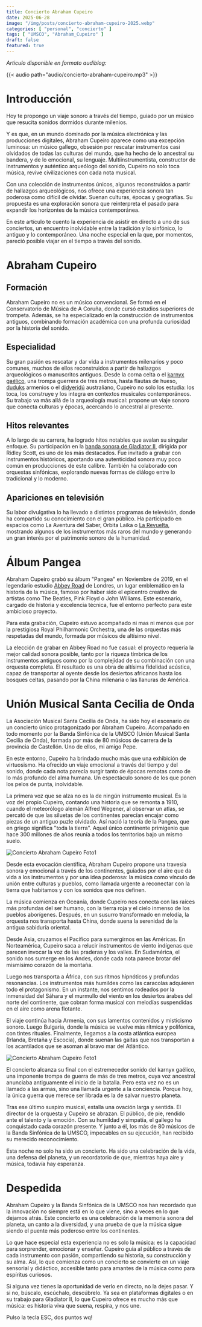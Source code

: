 ```yaml
---
title: Concierto Abraham Cupeiro
date: 2025-06-28
image: "/img/posts/concierto-abraham-cupeiro-2025.webp"
categories: [ "personal", "concierto" ]
tags: [ "UMSCO", "Abraham_Cupeiro" ]
draft: false
featured: true
---
```


*Articulo disponible en formato audiblog:*

{{< audio path="audio/concierto-abraham-cupeiro.mp3" >}}

# Introducción

Hoy te propongo un viaje sonoro a través del tiempo, guiado por un músico que resucita sonidos dormidos durante milenios.

Y es que, en un mundo dominado por la música electrónica y las producciones digitales, Abraham Cupeiro aparece como una excepción luminosa: un músico gallego, obsesión por rescatar instrumentos casi olvidados de todas las culturas del mundo, que ha hecho de lo ancestral su bandera, y de lo emocional, su lenguaje. Multiinstrumentista, constructor de instrumentos y auténtico arqueólogo del sonido, Cupeiro no solo toca música, revive civilizaciones con cada nota musical.

Con una colección de instrumentos únicos, algunos reconstruidos a partir de hallazgos arqueológicos, nos ofrece una experiencia sonora tan poderosa como difícil de olvidar. Suenan culturas, épocas y geografías. Su propuesta es una exploración sonora que reinterpreta el pasado para expandir los horizontes de la música contemporánea.

En este artículo te cuento la experiencia de asistir en directo a uno de sus conciertos, un encuentro inolvidable entre la tradición y lo sinfónico, lo antiguo y lo contemporáneo. Una noche especial en la que, por momentos, pareció posible viajar en el tiempo a través del sonido.

# Abraham Cupeiro

## Formación

Abraham Cupeiro no es un músico convencional. Se formó en el Conservatorio de Música de A Coruña, donde cursó estudios superiores de trompeta. Además, se ha especializado en la construcción de instrumentos antiguos, combinando formación académica con una profunda curiosidad por la historia del sonido.

## Especialidad

Su gran pasión es rescatar y dar vida a instrumentos milenarios y poco comunes, muchos de ellos reconstruidos a partir de hallazgos arqueológicos o manuscritos antiguos. Desde la corna celta o el [karnyx gaélico](https://en.wikipedia.org/wiki/Carnyx), una trompa guerrera de tres metros, hasta flautas de hueso, [duduks](https://en.wikipedia.org/wiki/Duduk) armenios o el [didyeridú](https://es.wikipedia.org/wiki/Didyerid%C3%BA) australiano, Cupeiro no solo los estudia: los toca, los construye y los integra en contextos musicales contemporáneos. Su trabajo va más allá de la arqueología musical: propone un viaje sonoro que conecta culturas y épocas, acercando lo ancestral al presente.

## Hitos relevantes

A lo largo de su carrera, ha logrado hitos notables que avalan su singular enfoque. Su participación en la [banda sonora de Gladiator II](https://www.youtube.com/watch?v=K3a7b3inMKc), dirigida por Ridley Scott, es uno de los más destacados. Fue invitado a grabar con instrumentos históricos, aportando una autenticidad sonora muy poco común en producciones de este calibre. También ha colaborado con orquestas sinfónicas, explorando nuevas formas de diálogo entre lo tradicional y lo moderno.

## Apariciones en televisión

Su labor divulgativa lo ha llevado a distintos programas de televisión, donde ha compartido su conocimiento con el gran público. Ha participado en espacios como La Aventura del Saber, Órbita Laika o [La Revuelta](https://www.youtube.com/watch?v=PWF9XDMqRcY), mostrando algunos de los instrumentos más raros del mundo y generando un gran interés por el patrimonio sonoro de la humanidad.

# Álbum Pangea

Abraham Cupeiro grabó su álbum "Pangea" en Noviembre de 2019, en el legendario estudio [Abbey Road](https://en.wikipedia.org/wiki/Abbey_Road) de Londres, un lugar emblemático en la historia de la música, famoso por haber sido el epicentro creativo de artistas como The Beatles, Pink Floyd o John Williams. Este escenario, cargado de historia y excelencia técnica, fue el entorno perfecto para este ambicioso proyecto.

Para esta grabación, Cupeiro estuvo acompañado ni mas ni menos que por la prestigiosa Royal Philharmonic Orchestra, una de las orquestas más respetadas del mundo, formada por músicos de altísimo nivel.

La elección de grabar en Abbey Road no fue casual: el proyecto requería la mejor calidad sonora posible, tanto por la riqueza tímbrica de los instrumentos antiguos como por la complejidad de su combinación con una orquesta completa. El resultado es una obra de altísima fidelidad acústica, capaz de transportar al oyente desde los desiertos africanos hasta los bosques celtas, pasando por la China milenaria o las llanuras de América.

# Unión Musical Santa Cecilia de Onda

La Asociación Musical Santa Cecilia de Onda, ha sido hoy el escenario de un concierto único protagonizado por Abraham Cupeiro. Acompañado en todo momento por la Banda Sinfónica de la UMSCO (Unión Musical Santa Cecilia de Onda), formada por más de 80 músicos de carrera de la provincia de Castellón. Uno de ellos, mi amigo Pepe.

En este entorno, Cupeiro ha brindado mucho más que una exhibición de virtuosismo. Ha ofrecido un viaje emocional a través del tiempo y del sonido, donde cada nota parecía surgir tanto de épocas remotas como de lo más profundo del alma humana. Un espectáculo sonoro de los que ponen los pelos de punta, inolvidable.

La primera voz que se alza no es la de ningún instrumento musical. Es la voz del propio Cupeiro, contando una historia que se remonta a 1910, cuando el meteorólogo alemán Alfred Wegener, al observar un atlas, se percató de que las siluetas de los continentes parecían encajar como piezas de un antiguo puzle olvidado. Así nació la teoría de la Pangea, que en griego significa "toda la tierra". Aquel único continente primigenio que hace 300 millones de años reunía a todos los territorios bajo un mismo suelo.

![Concierto Abraham Cupeiro Foto1](/img/concierto-abraham-cupeiro-foto1.webp)

Desde esta evocación científica, Abraham Cupeiro propone una travesía sonora y emocional a través de los continentes, guiados por el aire que da vida a los instrumentos y por una idea poderosa: la música como vínculo de unión entre culturas y pueblos, como llamada urgente a reconectar con la tierra que habitamos y con los sonidos que nos definen.

La música comienza en Oceanía, donde Cupeiro nos conecta con las raíces más profundas del ser humano, con la tierra roja y el cielo inmenso de los pueblos aborígenes. Después, en un susurro transformado en melodía, la orquesta nos transporta hasta China, donde suena la serenidad de la antigua sabiduría oriental.

Desde Asia, cruzamos el Pacífico para sumergirnos en las Américas. En Norteamérica, Cupeiro saca a relucir instrumentos de viento indígenas que parecen invocar la voz de las praderas y los valles. En Sudamérica, el sonido nos sumerge en los Andes, donde cada nota parece brotar del mismísimo corazón de la montaña.

Luego nos transporta a África, con sus ritmos hipnóticos y profundas resonancias. Los instrumentos más humildes como las caracolas adquieren todo el protagonismo. En un instante, nos sentimos rodeados por la inmensidad del Sáhara y el murmullo del viento en los desiertos árabes del norte del continente, que cobran forma musical con melodías suspendidas en el aire como arena flotante.

El viaje continúa hacia Armenia, con sus lamentos contenidos y misticismo sonoro. Luego Bulgaria, donde la música se vuelve más rítmica y polifónica, con tintes rituales. Finalmente, llegamos a la costa atlántica europea (Irlanda, Bretaña y Escocia), donde suenan las gaitas que nos transportan a los acantilados que se asoman al bravo mar del Atlántico.

![Concierto Abraham Cupeiro Foto1](/img/concierto-abraham-cupeiro-foto2.webp)

El concierto alcanza su final con el estremecedor sonido del karnyx gaélico, una imponente trompa de guerra de más de tres metros, cuya voz ancestral anunciaba antiguamente el inicio de la batalla. Pero esta vez no es un llamado a las armas, sino una llamada urgente a la conciencia. Porque hoy, la única guerra que merece ser librada es la de salvar nuestro planeta.

Tras ese último suspiro musical, estalla una ovación larga y sentida. El director de la orquesta y Cupeiro se abrazan. El público, de pie, rendido ante el talento y la emoción. Con su humildad y simpatía, el gallego ha conquistado cada corazón presente. Y junto a él, los más de 80 músicos de la Banda Sinfónica de la UMSCO, impecables en su ejecución, han recibido su merecido reconocimiento.

Esta noche no solo ha sido un concierto. Ha sido una celebración de la vida, una defensa del planeta, y un recordatorio de que, mientras haya aire y música, todavía hay esperanza.

# Despedida

Abraham Cupeiro y la Banda Sinfónica de la UMSCO nos han recordado que la innovación no siempre está en lo que viene, sino a veces en lo que dejamos atrás. Este concierto es una celebración de la memoria sonora del planeta, un canto a la diversidad, y una prueba de que la música sigue siendo el puente más poderoso entre los continentes.

Lo que hace especial esta experiencia no es solo la música: es la capacidad para sorprender, emocionar y enseñar. Cupeiro guía al público a través de cada instrumento con pasión, compartiendo su historia, su construcción y su alma. Así, lo que comienza como un concierto se convierte en un viaje sensorial y didáctico, accesible tanto para amantes de la música como para espíritus curiosos.

Si alguna vez tienes la oportunidad de verlo en directo, no la dejes pasar. Y si no, búscalo, escúchalo, descúbrelo. Ya sea en plataformas digitales o en su trabajo para Gladiator II, lo que Cupeiro ofrece es mucho más que música: es historia viva que suena, respira, y nos une.

Pulso la tecla ESC, dos puntos wq!
